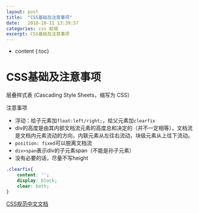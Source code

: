 ```yaml
---
layout: post
title:  "CSS基础及注意事项"
date:   2018-10-11 13:39:57
categories: css 前端
excerpt: CSS基础及注意事项
---
```


* content
{:toc}

# CSS基础及注意事项

层叠样式表 (Cascading Style Sheets，缩写为 CSS）

注意事项

* 浮动：给子元素加`float:left/right;`，给父元素加`clearfix`
* div的高度是由其内部文档流元素的高度总和决定的（并不一定相等），文档流是文档内元素流动的方向，内联元素从左往右流动，块级元素从上往下流动。
* `position: fixed`可以脱离文档流
* `div>span`表示div的子元素span（不能是孙子元素）
* 没有必要的话，尽量不写height

```css
.clearfix{
    content: '';
    display: block;
    clear: both;
}
```

[CSS规范中文文档](http://www.ayqy.net/doc/css2-1/cover.html)